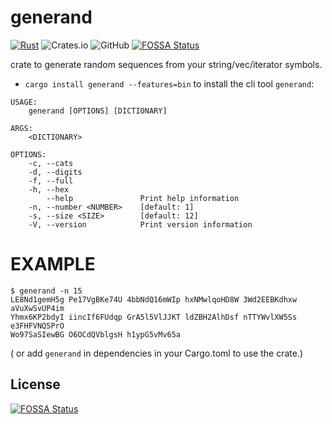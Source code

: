 # generand
[![Rust](https://github.com/batmac/generand/actions/workflows/rust.yml/badge.svg)](https://github.com/batmac/generand/actions/workflows/rust.yml)
![Crates.io](https://img.shields.io/crates/v/generand)
![GitHub](https://img.shields.io/github/license/batmac/generand)
[![FOSSA Status](https://app.fossa.com/api/projects/git%2Bgithub.com%2Fbatmac%2Fgenerand.svg?type=shield)](https://app.fossa.com/projects/git%2Bgithub.com%2Fbatmac%2Fgenerand?ref=badge_shield)

crate to generate random sequences from your string/vec/iterator symbols.


- `cargo install generand --features=bin` to install the cli tool `generand`:

```
USAGE:
    generand [OPTIONS] [DICTIONARY]

ARGS:
    <DICTIONARY>

OPTIONS:
    -c, --cats
    -d, --digits
    -f, --full
    -h, --hex
        --help               Print help information
    -n, --number <NUMBER>    [default: 1]
    -s, --size <SIZE>        [default: 12]
    -V, --version            Print version information
   ```

# EXAMPLE
```
$ generand -n 15                       
LE8Nd1gemH5g Pe17VgBKe74U 4bbNdQ16mWIp hxNMwlqoHD8W 3Wd2EEBKdhxw aVuXwSvUP4im 
Yhmx6KP2bdyI iincIf6FUdqp GrA5l5VlJJKT ldZBH2AlhDsf nTTYWvlXW5Ss e3FHFVNQ5PrO 
Wo97SaSIewBG O6OCdQVblgsH h1ypG5vMv65a 
```

( or add `generand` in dependencies in your Cargo.toml to use the crate.)


## License
[![FOSSA Status](https://app.fossa.com/api/projects/git%2Bgithub.com%2Fbatmac%2Fgenerand.svg?type=large)](https://app.fossa.com/projects/git%2Bgithub.com%2Fbatmac%2Fgenerand?ref=badge_large)
